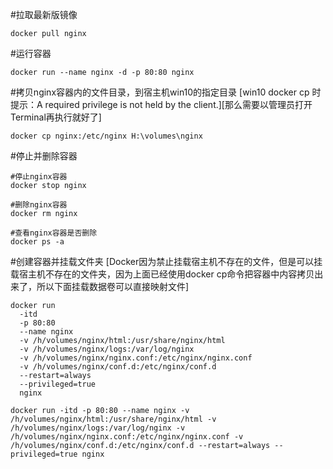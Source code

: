 #拉取最新版镜像
```shell
docker pull nginx
```

#运行容器
```shell
docker run --name nginx -d -p 80:80 nginx
```

#拷贝nginx容器内的文件目录，到宿主机win10的指定目录 
[win10 docker cp 时提示：A required privilege is not held by the client.][那么需要以管理员打开Terminal再执行就好了]
```shell
docker cp nginx:/etc/nginx H:\volumes\nginx
```

#停止并删除容器
```shell
#停止nginx容器
docker stop nginx
 
#删除nginx容器
docker rm nginx

#查看nginx容器是否删除
docker ps -a
```


#创建容器并挂载文件夹   [Docker因为禁止挂载宿主机不存在的文件，但是可以挂载宿主机不存在的文件夹，因为上面已经使用docker cp命令把容器中内容拷贝出来了，所以下面挂载数据卷可以直接映射文件]
```shell
docker run 
  -itd 
  -p 80:80 
  --name nginx 
  -v /h/volumes/nginx/html:/usr/share/nginx/html 
  -v /h/volumes/nginx/logs:/var/log/nginx
  -v /h/volumes/nginx/nginx.conf:/etc/nginx/nginx.conf 
  -v /h/volumes/nginx/conf.d:/etc/nginx/conf.d
  --restart=always 
  --privileged=true 
  nginx
```

```shell
docker run -itd -p 80:80 --name nginx -v /h/volumes/nginx/html:/usr/share/nginx/html -v /h/volumes/nginx/logs:/var/log/nginx -v /h/volumes/nginx/nginx.conf:/etc/nginx/nginx.conf -v /h/volumes/nginx/conf.d:/etc/nginx/conf.d --restart=always --privileged=true nginx
```

